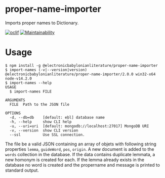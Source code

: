 proper-name-importer
====================

Imports proper names to Dictionary.

[![oclif](https://img.shields.io/badge/cli-oclif-brightgreen.svg)](https://oclif.io)
[![Maintainability](https://api.codeclimate.com/v1/badges/830c8cce2a2afd665b75/maintainability)](https://codeclimate.com/github/ElectronicBabylonianLiterature/proper-name-importer/maintainability)


# Usage

```sh-session
$ npm install -g @electronicbabylonianliterature/proper-name-importer
$ import-names (-v|--version|version)
@electronicbabylonianliterature/proper-name-importer/2.0.0 win32-x64 node-v14.2.0
$ import-names --help
USAGE
  $ import-names FILE

ARGUMENTS
  FILE  Path to the JSON file

OPTIONS
  -d, --db=db    [default: ebl] database name
  -h, --help     show CLI help
  -u, --uri=uri  [default: mongodb://localhost:27017] MongoDB URI
  -v, --version  show CLI version
  --ssl          Use SSL connection.
```

The file be a valid JSON containing an array of objets with following string properties `lemma`,
`guideWord`, `pos`, `origin`. A new document is added to the `words` collection in the database.
If the data contains duplicate lemmata, a new homonym is created for each. If the lemma already exists in the database no word is created and the propername and message is printed to standard output.
